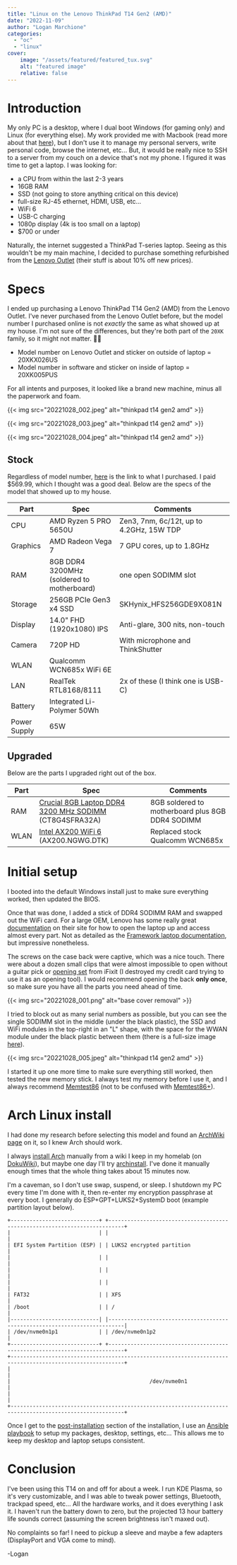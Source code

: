 ```yaml
---
title: "Linux on the Lenovo ThinkPad T14 Gen2 (AMD)"
date: "2022-11-09"
author: "Logan Marchione"
categories:
  - "oc"
  - "linux"
cover:
    image: "/assets/featured/featured_tux.svg"
    alt: "featured image"
    relative: false
---
```


# Introduction

My only PC is a desktop, where I dual boot Windows (for gaming only) and Linux (for everything else). My work provided me with Macbook (read more about that [here](/2022/04/impressions-from-a-first-time-mac-user/)), but I don't use it to manage my personal servers, write personal code, browse the internet, etc... But, it would be really nice to SSH to a server from my couch on a device that's not my phone. I figured it was time to get a laptop. I was looking for:

- a CPU from within the last 2-3 years
- 16GB RAM
- SSD (not going to store anything critical on this device)
- full-size RJ-45 ethernet, HDMI, USB, etc...
- WiFi 6
- USB-C charging
- 1080p display (4k is too small on a laptop)
- $700 or under

Naturally, the internet suggested a ThinkPad T-series laptop. Seeing as this wouldn't be my main machine, I decided to purchase something refurbished from the [Lenovo Outlet](https://www.lenovo.com/us/outletus/en/) (their stuff is about 10% off new prices).

# Specs

I ended up purchasing a Lenovo ThinkPad T14 Gen2 (AMD) from the Lenovo Outlet. I've never purchased from the Lenovo Outlet before, but the model number I purchased online is not *exactly* the same as what showed up at my house. I'm not sure of the differences, but they're both part of the `20XK` family, so it might not matter. :man_shrugging:

- Model number on Lenovo Outlet and sticker on outside of laptop = 20XKX026US
- Model number in software and sticker on inside of laptop = 20XK005PUS

For all intents and purposes, it looked like a brand new machine, minus all the paperwork and foam.

{{< img src="20221028_002.jpeg" alt="thinkpad t14 gen2 amd" >}}

{{< img src="20221028_003.jpeg" alt="thinkpad t14 gen2 amd" >}}

{{< img src="20221028_004.jpeg" alt="thinkpad t14 gen2 amd" >}}

## Stock

Regardless of model number, [here](https://www.lenovo.com/us/outletus/en/p/laptops/thinkpad/thinkpadt/t14-g2-amd/20xkx026us) is the link to what I purchased. I paid $569.99, which I thought was a good deal. Below are the specs of the  model that showed up to my house.

| Part          | Spec                                                                                                                                       | Comments                                  |
|---------------|--------------------------------------------------------------------------------------------------------------------------------------------|-------------------------------------------|
| CPU           | AMD Ryzen 5 PRO 5650U                                                                                                                      | Zen3, 7nm, 6c/12t, up to 4.2GHz, 15W TDP  |
| Graphics      | AMD Radeon Vega 7                                                                                                                          | 7 GPU cores, up to 1.8GHz                 |
| RAM           | 8GB DDR4 3200MHz (soldered to motherboard)                                                                                                 | one open SODIMM slot                      |
| Storage       | 256GB PCIe Gen3 x4 SSD                                                                                                                     | SKHynix_HFS256GDE9X081N                   |
| Display       | 14.0" FHD (1920x1080) IPS                                                                                                                  | Anti-glare, 300 nits, non-touch           |
| Camera        | 720P HD                                                                                                                                    | With microphone and ThinkShutter          |
| WLAN          | Qualcomm WCN685x WiFi 6E                                                                                                                   |                                           |
| LAN           | RealTek RTL8168/8111                                                                                                                       | 2x of these (I think one is USB-C)        |
| Battery       | Integrated Li-Polymer 50Wh                                                                                                                 |                                           |
| Power Supply  | 65W                                                                                                                                        |                                           |

## Upgraded

Below are the parts I upgraded right out of the box.

| Part          | Spec                                                                                                                                                       | Comments                                          |
|---------------|------------------------------------------------------------------------------------------------------------------------------------------------------------|---------------------------------------------------|
| RAM           | [Crucial 8GB Laptop DDR4 3200 MHz SODIMM](https://www.bhphotovideo.com/c/product/1576454-REG/crucial_ct8g4sfra32a_8gb_ddr4_3200_mt_s.html) (CT8G4SFRA32A)  | 8GB soldered to motherboard plus 8GB DDR4 SODIMM  |
| WLAN          | [Intel AX200 WiFi 6](https://www.bhphotovideo.com/c/product/1591690-REG/intel_ax200_ngwg_dtk_wi_fi_6_gig_desktop.html) (AX200.NGWG.DTK)                    | Replaced stock Qualcomm WCN685x                   |

# Initial setup

I booted into the default Windows install just to make sure everything worked, then updated the BIOS.

Once that was done, I added a stick of DDR4 SODIMM RAM and swapped out the WiFi card. For a large OEM, Lenovo has some really great [documentation](https://pcsupport.lenovo.com/us/en/products/laptops-and-netbooks/thinkpad-t-series-laptops/thinkpad-t14-gen-2-type-20xk-20xl/document-userguide) on their site for how to open the laptop up and access almost every part. Not as detailed as the [Framework laptop documentation](https://guides.frame.work/c/Framework_Laptop), but impressive nonetheless.

The screws on the case back were captive, which was a nice touch. There were about a dozen small clips that were almost impossible to open without a guitar pick or [opening set](https://www.ifixit.com/products/prying-and-opening-tool-assortment) from iFixit (I destroyed my credit card trying to use it as an opening tool). I would recommend opening the back **only once**, so make sure you have all the parts you need ahead of time.

{{< img src="20221028_001.png" alt="base cover removal" >}}

I tried to block out as many serial numbers as possible, but you can see the single SODIMM slot in the middle (under the black plastic), the SSD and WiFi modules in the top-right in an "L" shape, with the space for the WWAN module under the black plastic between them (there is a full-size image [here](/2022/11/linux-on-the-lenovo-thinkpad-t14-gen2-amd/20221028_005.jpeg)).

{{< img src="20221028_005.jpeg" alt="thinkpad t14 gen2 amd" >}}

I started it up one more time to make sure everything still worked, then tested the new memory stick. I always test my memory before I use it, and I always recommend [Memtest86](https://www.memtest86.com/download.htm) (not to be confused with [Memtest86+](https://www.memtest.org/)).

# Arch Linux install

I had done my research before selecting this model and found an [ArchWiki page](https://wiki.archlinux.org/title/Lenovo_ThinkPad_T14_(AMD)_Gen_2) on it, so I knew Arch should work.

I always [install Arch](https://wiki.archlinux.org/title/installation_guide) manually from a wiki I keep in my homelab (on [DokuWiki](https://www.dokuwiki.org/dokuwiki)), but maybe one day I'll try [archinstall](https://wiki.archlinux.org/title/archinstall). I've done it manually enough times that the whole thing takes about 15 minutes now.

I'm a caveman, so I don't use swap, suspend, or sleep. I shutdown my PC every time I'm done with it, then re-enter my encryption passphrase at every boot. I generally do ESP+GPT+LUKS2+SystemD boot (example partition layout below).

```
+----------------------------+ +---------------------------------------------------------------------------+
|                            | |                                                                           |
| EFI System Partition (ESP) | | LUKS2 encrypted partition                                                 |
|                            | |                                                                           |
|                            | |                                                                           |
|                            | |                                                                           |
| FAT32                      | | XFS                                                                       |
| /boot                      | | /                                                                         |
|----------------------------| |---------------------------------------------------------------------------|
| /dev/nvme0n1p1             | | /dev/nvme0n1p2                                                            |
+----------------------------+ +---------------------------------------------------------------------------+
+----------------------------------------------------------------------------------------------------------+
|                                                                                                          |
|                                            /dev/nvme0n1                                                  |
|                                                                                                          |
+----------------------------------------------------------------------------------------------------------+
```

Once I get to the [post-installation](https://wiki.archlinux.org/title/installation_guide#Post-installation) section of the installation, I use an [Ansible playbook](https://github.com/loganmarchione/ansible-arch-linux) to setup my packages, desktop, settings, etc... This allows me to keep my desktop and laptop setups consistent.

# Conclusion

I've been using this T14 on and off for about a week. I run KDE Plasma, so it's very customizable, and I was able to tweak power settings, Bluetooth, trackpad speed, etc... All the hardware works, and it does everything I ask it. I haven't run the battery down to zero, but the projected 13 hour battery life sounds correct (assuming the screen brightness isn't maxed out).

No complaints so far! I need to pickup a sleeve and maybe a few adapters (DisplayPort and VGA come to mind).

\-Logan